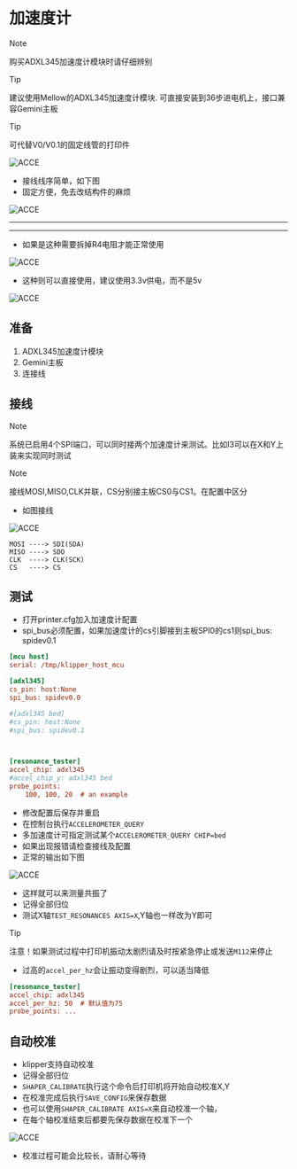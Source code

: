 # 加速度计

> [!NOTE]
> 购买ADXL345加速度计模块时请仔细辨别

> [!TIP]
> 建议使用Mellow的ADXL345加速度计模块.
 可直接安装到36步进电机上，接口兼容Gemini主板

> [!TIP]
> 可代替V0/V0.1的固定线管的打印件

![ACCE](../images/adv/accele/acc7.png ":no-zooom")

* 接线线序简单，如下图
* 固定方便，免去改结构件的麻烦

![ACCE](../images/adv/accele/acc6.png ":no-zooom")

----
----

* 如果是这种需要拆掉R4电阻才能正常使用

![ACCE](../images/adv/accele/acc1.png ":no-zooom")

* 这种则可以直接使用，建议使用3.3v供电，而不是5v

![ACCE](../images/adv/accele/acc2.png ":no-zooom")

## 准备

1. ADXL345加速度计模块
2. Gemini主板
3. 连接线

## 接线

> [!NOTE]
> 系统已启用4个SPI端口，可以同时接两个加速度计来测试。比如I3可以在X和Y上装来实现同时测试

> [!NOTE]
> 接线MOSI,MISO,CLK并联，CS分别接主板CS0与CS1。在配置中区分

* 如图接线

![ACCE](../images/adv/accele/acc3.png ":no-zooom")

```
MOSI ----> SDI(SDA)
MISO ----> SDO
CLK  ----> CLK(SCK)
CS   ----> CS
```

## 测试

* 打开printer.cfg加入加速度计配置
* spi_bus必须配置，如果加速度计的cs引脚接到主板SPI0的cs1则spi_bus: spidev0.1

```ini
[mcu host]
serial: /tmp/klipper_host_mcu

[adxl345]
cs_pin: host:None
spi_bus: spidev0.0

#[adxl345 bed]
#cs_pin: host:None
#spi_bus: spidev0.1



[resonance_tester]
accel_chip: adxl345
#accel_chip_y: adxl345 bed
probe_points:
    100, 100, 20  # an example

```

* 修改配置后保存并重启
* 在控制台执行`ACCELEROMETER_QUERY`
* 多加速度计可指定测试某个`ACCELEROMETER_QUERY CHIP=bed`
* 如果出现报错请检查接线及配置
* 正常的输出如下图

![ACCE](../images/adv/accele/acc4.png ":no-zooom")

* 这样就可以来测量共振了
* 记得全部归位
* 测试X轴`TEST_RESONANCES AXIS=X`,Y轴也一样改为Y即可

> [!TIP]
> 注意！如果测试过程中打印机振动太剧烈请及时按紧急停止或发送`M112`来停止

* 过高的`accel_per_hz`会让振动变得剧烈，可以适当降低

```ini
[resonance_tester]
accel_chip: adxl345
accel_per_hz: 50  # 默认值为75
probe_points: ...
```

## 自动校准

* klipper支持自动校准
* 记得全部归位
* `SHAPER_CALIBRATE`执行这个命令后打印机将开始自动校准X,Y
* 在校准完成后执行`SAVE_CONFIG`来保存数据
* 也可以使用`SHAPER_CALIBRATE AXIS=X`来自动校准一个轴，
* 在每个轴校准结束后都要先保存数据在校准下一个

![ACCE](../images/adv/accele/acc5.png ":no-zooom")

* 校准过程可能会比较长，请耐心等待